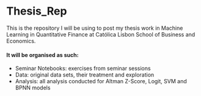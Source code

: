 # Thesis_Rep
This is the repository I will be using to post my thesis work in Machine Learning in Quantitative Finance at Católica Lisbon School of Business and Economics.

#### It will be organised as such:
- Seminar Notebooks: exercises from seminar sessions
- Data: original data sets, their treatment and exploration
- Analysis: all analysis conducted for Altman Z-Score, Logit, SVM and BPNN models
